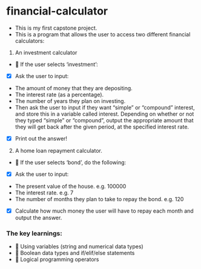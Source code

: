 # financial-calculator
* This is my first capstone project. 
* This is a program that allows the user to access two different financial calculators: 
 1. An investment calculator
+ :pushpin: If the user selects ‘investment’: 
- [x] Ask the user to input:
+ The amount of money that they are depositing.
+ The interest rate (as a percentage). 
+ The number of years they plan on investing.
+ Then ask the user to input if they want “simple” or “compound” interest, and store this in a variable called interest. Depending on whether or not they typed “simple” or “compound”, output the appropriate amount that they will get back after the given period, at the specified interest rate.
- [x] Print out the answer!
 2. A home loan repayment calculator.
+ :pushpin: If the user selects ‘bond’, do the following: 
- [x] Ask the user to input:
+ The present value of the house. e.g. 100000
+ The interest rate. e.g. 7
+ The number of months they plan to take to repay the
bond. e.g. 120
- [x] Calculate how much money the user will have to repay each month and output the answer.

### The key learnings:
- :paperclip: Using variables (string and numerical data types)
- :paperclip: Boolean data types and if/elif/else statements
- :paperclip: Logical programming operators



